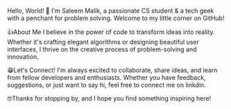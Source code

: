 
Hello, World! 👋
I'm Saleem Malik, a passionate CS student & a tech geek with a penchant for problem solving. Welcome to my little corner on GitHub!

👍About Me
I believe in the power of code to transform ideas into reality. Whether it's crafting elegant algorithms or designing beautiful user interfaces, I thrive on the creative process of problem-solving and innovation.

😁Let's Connect!
I'm always excited to collaborate, share ideas, and learn from fellow developers and enthusiasts. Whether you have feedback, suggestions, or just want to say hi, feel free to connect me on linkdin.

🤓Thanks for stopping by, and I hope you find something inspiring here!




